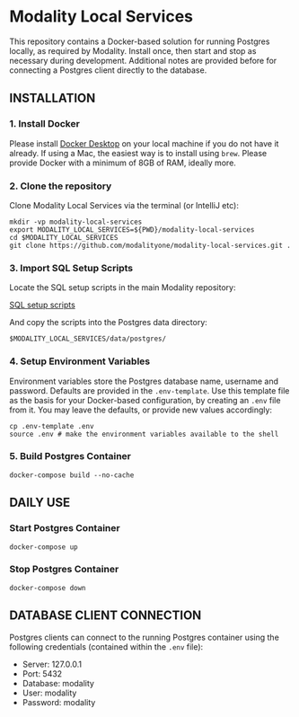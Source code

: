 # Modality Local Services

This repository contains a Docker-based solution for running Postgres locally, as required by Modality. Install once, then start and stop as necessary during development. Additional notes are provided before for connecting a Postgres client directly to the database.



## INSTALLATION
### 1. Install Docker
Please install [Docker Desktop](https://www.docker.com/products/docker-desktop) on your local machine if you do not have it already. If using a Mac, the easiest way is to install using `brew`. Please provide Docker with a minimum of 8GB of RAM, ideally more.


### 2. Clone the repository
Clone Modality Local Services via the terminal (or IntelliJ etc):

```shell
mkdir -vp modality-local-services
export MODALITY_LOCAL_SERVICES=${PWD}/modality-local-services
cd $MODALITY_LOCAL_SERVICES
git clone https://github.com/modalityone/modality-local-services.git .
```


### 3. Import SQL Setup Scripts
Locate the SQL setup scripts in the main Modality repository:

[SQL setup scripts](https://github.com/modalityone/modality/tree/main/modality-base/modality-base-server-datasource/src/main/resources/db-pristine)

And copy the scripts into the Postgres data directory:

`$MODALITY_LOCAL_SERVICES/data/postgres/`


### 4. Setup Environment Variables
Environment variables store the Postgres database name, username and password. Defaults are provided in the `.env-template`. Use this template file as the basis for your Docker-based configuration, by creating an `.env` file from it. You may leave the defaults, or provide new values accordingly:

```shell
cp .env-template .env
source .env # make the environment variables available to the shell
```


### 5. Build Postgres Container
```shell
docker-compose build --no-cache
```


## DAILY USE
### Start Postgres Container
```shell
docker-compose up
```


### Stop Postgres Container
```shell
docker-compose down
```



## DATABASE CLIENT CONNECTION
Postgres clients can connect to the running Postgres container using the following credentials (contained within the `.env` file):

* Server: 127.0.0.1
* Port: 5432
* Database: modality
* User: modality
* Password: modality
